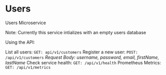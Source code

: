 # Users
Users Microservice

Note: Currently this service intializes with an empty users database

Using the API:

List all users: `GET: api/v1/customers`
Register a new user: `POST: /api/v1/customers`
    *Request Body: username, password, email, firstName, lastName*
Check service health: `GET: /api/v1/health`
Prometheus Metrics: `GET: /api/v1/metrics`
